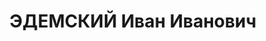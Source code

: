 ---
title: ЭДЕМСКИЙ Иван Иванович
description: 'Род. в 1897, Северная обл., Устьянский р-н, дер. Пакшеньга, русский,
  обр.: высшее, член ВКП(б). Проживал: Москва, ул. Октябрьская, д. 4, кв. 9. Зам.
  начальника Главветупра Наркомата земледелия СССР

  Арестован 22.08.1937. Обв. в участии в террористической диверсионно-шпионской организации.
  Приговор: ВК ВС СССР, 03.11.1937 – ВМН. Расстрелян 03.11.1937, г.Москва.

  Реабилитирован ВК ВС СССР ноябрь 1956'
---